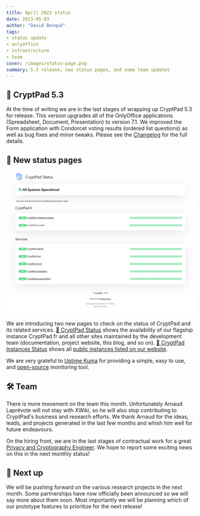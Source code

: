 ```yaml
---
title: April 2023 status
date: 2023-05-03
author: "David Benqué"
tags:
- status update
- onlyoffice
- infrastructure
- team
cover: /images/status-page.png
summary: 5.3 release, new status pages, and some team updates
---
```


## 🚀 CryptPad 5.3

At the time of writing we are in the last stages of wrapping up CryptPad 5.3 for release. This version upgrades all of the OnlyOffice applications (Spreadsheet, Document, Presentation) to version 7.1. We improved the Form application with Condorcet voting results (ordered list questions) as well as bug fixes and minor tweaks. Please see the [Changelog](https://github.com/xwiki-labs/cryptpad/releases/tag/5.3.0) for the full details.

## 🚦 New status pages

![status page screenshot](/images/status-page.png)

We are introducing two new pages to check on the status of CryptPad and its related services. [🚦 CryptPad Status](https://uptime.cryptpad.org/status/cryptpad) shows the availability of our flagship instance CryptPad.fr and all other sites maintained by the development team (documentation, project website, this blog, and so on). [🚦 CryptPad Instances Status](https://uptime.cryptpad.org/status/public-instances) shows all [public instances listed on our website](https://cryptpad.org/instances/). 

We are very grateful to [Uptime Kuma](https://uptime.kuma.pet/) for providing a simple, easy to use, and [open-source](https://github.com/louislam/uptime-kuma) monitoring tool.

## 🛠️ Team

There is more movement on the team this month. Unfortunately Arnaud Laprévote will not stay with XWiki, so he will also stop contributing to CryptPad's business and research efforts. We thank Arnaud for the ideas, leads, and projects generated in the last few months and whish him well for future endeavours.

On the hiring front, we are in the last stages of contractual work for a great [Privacy and Cryptography Engineer](https://cryptpad.org/jobs/#privacy-eng). We hope to report some exciting news on this in the next monthly status!

## 🔭 Next up

We will be pushing forward on the various research projects in the next month. Some partnerships have now officially been announced so we will say more about them soon. Most importantly we will be planning which of our prototype features to prioritize for the next release!